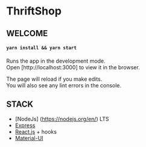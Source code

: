 # ThriftShop

## WELCOME

#### `yarn install && yarn start`

Runs the app in the development mode.\
Open [http://localhost:3000] to view it in the browser.

The page will reload if you make edits.\
You will also see any lint errors in the console.

## STACK

- [NodeJs] (https://nodejs.org/en/) LTS
- [Express](https://expressjs.com/)
- [React.js](https://reactjs.org/) + hooks
- [Material-UI](https://material-ui.com/components/paper/)
